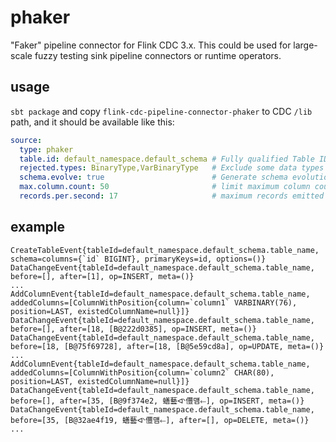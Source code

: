 # phaker

"Faker" pipeline connector for Flink CDC 3.x. This could be used for large-scale fuzzy testing sink pipeline connectors or runtime operators.

## usage

`sbt package` and copy `flink-cdc-pipeline-connector-phaker` to CDC `/lib` path, and it should be available like this:

```yaml
source:
  type: phaker
  table.id: default_namespace.default_schema # Fully qualified Table ID
  rejected.types: BinaryType,VarBinaryType   # Exclude some data types if downstream could not handle them
  schema.evolve: true                        # Generate schema evolution events, too
  max.column.count: 50                       # limit maximum column count
  records.per.second: 17                     # maximum records emitted each second
```

## example

```
CreateTableEvent{tableId=default_namespace.default_schema.table_name, schema=columns={`id` BIGINT}, primaryKeys=id, options=()}
DataChangeEvent{tableId=default_namespace.default_schema.table_name, before=[], after=[1], op=INSERT, meta=()}
...
AddColumnEvent{tableId=default_namespace.default_schema.table_name, addedColumns=[ColumnWithPosition{column=`column1` VARBINARY(76), position=LAST, existedColumnName=null}]}
DataChangeEvent{tableId=default_namespace.default_schema.table_name, before=[], after=[18, [B@222d0385], op=INSERT, meta=()}
DataChangeEvent{tableId=default_namespace.default_schema.table_name, before=[18, [B@75f69728], after=[18, [B@5e59cd8a], op=UPDATE, meta=()}
...
AddColumnEvent{tableId=default_namespace.default_schema.table_name, addedColumns=[ColumnWithPosition{column=`column2` CHAR(80), position=LAST, existedColumnName=null}]}
DataChangeEvent{tableId=default_namespace.default_schema.table_name, before=[], after=[35, [B@9f374e2, 蟮藝ᐮ㒥먬⬸], op=INSERT, meta=()}
DataChangeEvent{tableId=default_namespace.default_schema.table_name, before=[35, [B@32ae4f19, 蟮藝ᐮ㒥먬⬸], after=[], op=DELETE, meta=()}
...
```
